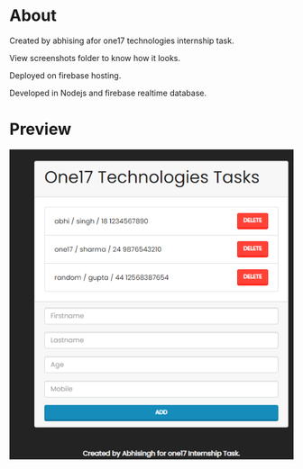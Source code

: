 # About

Created by abhising afor one17 technologies internship task.

View screenshots folder to know how it looks.

Deployed on firebase hosting.

Developed in Nodejs and firebase realtime database.

# Preview 

![](2.png)
